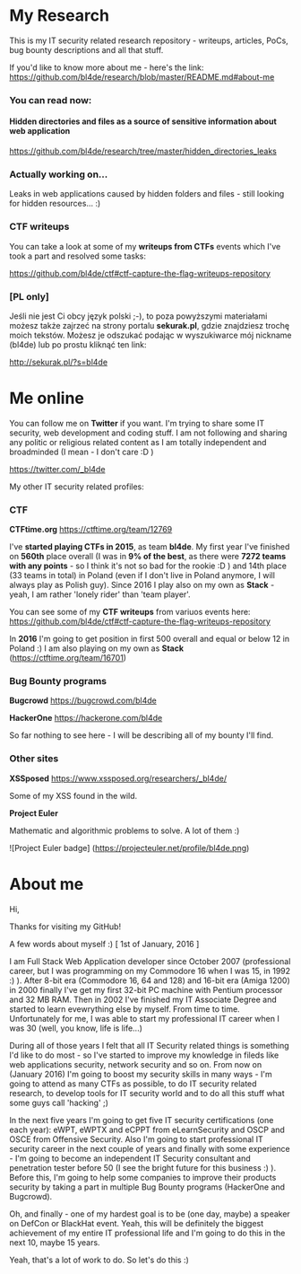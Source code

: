 
# My Research


This is my IT security related research repository - writeups, articles, PoCs, bug bounty descriptions and all that stuff.

If you'd like to know more about me - here's the link: https://github.com/bl4de/research/blob/master/README.md#about-me


### You can read now:

#### Hidden directories and files as a source of sensitive information about web application
https://github.com/bl4de/research/tree/master/hidden_directories_leaks


### Actually working on...

Leaks in web applications caused by hidden folders and files - still looking for hidden resources... :)

### CTF writeups

You can take a look at some of my **writeups from CTFs** events which I've took a part and resolved some tasks:

https://github.com/bl4de/ctf#ctf-capture-the-flag-writeups-repository


### [PL only]

Jeśli nie jest Ci obcy język polski ;-), to poza powyższymi materiałami możesz także zajrzeć na strony portalu **sekurak.pl**, gdzie znajdziesz trochę moich tekstów.
Możesz je odszukać podając w wyszukiwarce mój nickname (bl4de) lub po prostu kliknąć ten link:

http://sekurak.pl/?s=bl4de





# Me online

You can follow me on **Twitter** if you want. I'm trying to share some IT security, web development and coding stuff. I am not following and sharing any politic or religious related content as I am totally independent and broadminded (I mean - I don't care :D )

https://twitter.com/_bl4de


My other IT security related profiles:

### CTF

**CTFtime.org**		  https://ctftime.org/team/12769

I've **started playing CTFs in 2015**, as team **bl4de**. My first year I've finished on **560th** place overall (I was in **9% of the best**, as there were **7272 teams with any points** - so I think it's not so bad for the rookie :D ) and 14th place (33 teams in total) in Poland (even if I don't live in Poland anymore, I will always play as Polish guy).
Since 2016 I play also on my own as **Stack** - yeah, I am rather 'lonely rider' than 'team player'.


You can see some of my **CTF writeups** from variuos events here: https://github.com/bl4de/ctf#ctf-capture-the-flag-writeups-repository

In **2016** I'm going to get position in first 500 overall and equal or below 12 in Poland :)
I am also playing on my own as **Stack** (https://ctftime.org/team/16701)

### Bug Bounty programs

**Bugcrowd**		    https://bugcrowd.com/bl4de

**HackerOne**		  https://hackerone.com/bl4de

So far nothing to see here - I will be describing all of my bounty I'll find.


### Other sites

**XSSposed**       https://www.xssposed.org/researchers/_bl4de/

Some of my XSS found in the wild.

**Project Euler**

Mathematic and algorithmic problems to solve. A lot of them :)

![Project Euler badge]
(https://projecteuler.net/profile/bl4de.png)



# About me

Hi,

Thanks for visiting my GitHub!

A few words about myself :) [ 1st of January, 2016 ]

I am Full Stack Web Application developer since October 2007 (professional career, but I was programming on my Commodore 16 when I was 15, in 1992 :) ). After 8-bit era (Commodore 16, 64 and 128) and 16-bit era (Amiga 1200) in 2000 finally I've get my first 32-bit PC machine with Pentium processor and 32 MB RAM. Then in 2002 I've finished my IT Associate Degree and started to learn evewrything else by myself. From time to time.
Unfortunately for me, I was able to start my professional IT career when I was 30 (well, you know, life is life...)


During all of those years I felt that all IT Security related things is something I'd like to do most - so I've started to improve my knowledge in fileds like web applications security, network security and so on. From now on (January 2016) I'm going to boost my security skills in many ways - I'm going to attend as many CTFs as possible, to do IT security related research, to develop tools for IT security world and to do all this stuff what some guys call 'hacking' ;)


In the next five years I'm going to get five IT security certifications (one each year): eWPT, eWPTX and eCPPT from eLearnSecurity and OSCP and OSCE from Offensive Security. Also I'm going to start professional IT security career in the next couple of years and finally with some experience - I'm going to become an independent IT Security consultant and penetration tester before 50 (I see the bright future for this business :) ).
Before this, I'm going to help some companies to improve their products security by taking a part in multiple Bug Bounty programs (HackerOne and Bugcrowd). 


Oh, and finally - one of my hardest goal is to be (one day, maybe) a speaker on DefCon or BlackHat event. Yeah, this will be definitely the biggest achievement of my entire IT professional life and I'm going to do this in the next 10, maybe 15 years.


Yeah, that's a lot of work to do. So let's do this :)


